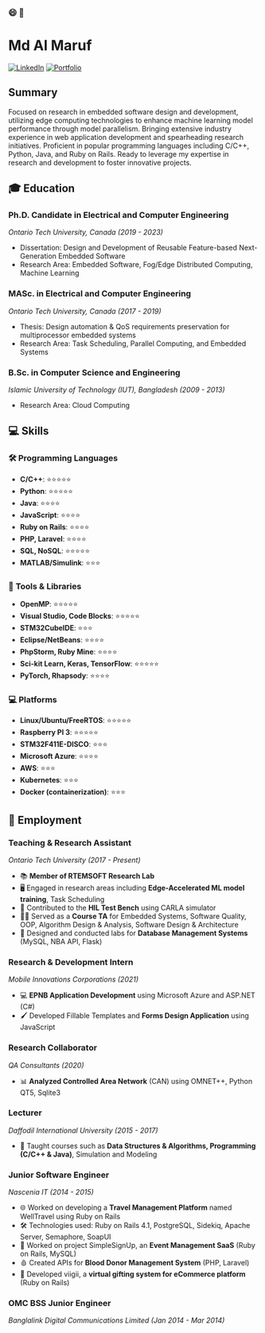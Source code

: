 ###  😄 👋

<!--
**mdalmaruf/mdalmaruf** is a ✨ _special_ ✨ repository because its `README.md` (this file) appears on your GitHub profile.

Here are some ideas to get you started:

- 🔭 I’m currently working on ...
- 🌱 I’m currently learning ...
- 👯 I’m looking to collaborate on ...
- 🤔 I’m looking for help with ...
- 💬 Ask me about ...
- 📫 How to reach me: ...
- 😄 Pronouns: ...
- ⚡ Fun fact: ...
-->

# Md Al Maruf
[![LinkedIn](https://img.shields.io/badge/LinkedIn-almaruf09-blue)](https://www.linkedin.com/in/almaruf09)
[![Portfolio](https://img.shields.io/badge/Portfolio-mdalmaruf.github.io-green)](https://mdalmaruf.github.io)

## Summary
Focused on research in embedded software design and development, utilizing edge computing technologies to enhance machine learning model performance through model parallelism. Bringing extensive industry experience in web application development and spearheading research initiatives. Proficient in popular programming languages including C/C++, Python, Java, and Ruby on Rails. Ready to leverage my expertise in research and development to foster innovative projects.

## 🎓 Education

### Ph.D. Candidate in Electrical and Computer Engineering
*Ontario Tech University, Canada (2019 - 2023)*
- Dissertation: Design and Development of Reusable Feature-based Next-Generation Embedded Software
- Research Area: Embedded Software, Fog/Edge Distributed Computing, Machine Learning

### MASc. in Electrical and Computer Engineering
*Ontario Tech University, Canada (2017 - 2019)*
- Thesis: Design automation & QoS requirements preservation for multiprocessor embedded systems
- Research Area: Task Scheduling, Parallel Computing, and Embedded Systems

### B.Sc. in Computer Science and Engineering
*Islamic University of Technology (IUT), Bangladesh (2009 - 2013)*
- Research Area: Cloud Computing

## 💻 Skills

### 🛠️ **Programming Languages**
- **C/C++**: ⭐⭐⭐⭐⭐
- **Python**: ⭐⭐⭐⭐⭐
- **Java**: ⭐⭐⭐⭐
- **JavaScript**: ⭐⭐⭐⭐
- **Ruby on Rails**: ⭐⭐⭐⭐
- **PHP, Laravel**: ⭐⭐⭐⭐
- **SQL, NoSQL**: ⭐⭐⭐⭐⭐
- **MATLAB/Simulink**: ⭐⭐⭐

### 🧰 **Tools & Libraries**
- **OpenMP**: ⭐⭐⭐⭐⭐
- **Visual Studio, Code Blocks**: ⭐⭐⭐⭐⭐
- **STM32CubeIDE**: ⭐⭐⭐
- **Eclipse/NetBeans**: ⭐⭐⭐⭐
- **PhpStorm, Ruby Mine**: ⭐⭐⭐⭐
- **Sci-kit Learn, Keras, TensorFlow**: ⭐⭐⭐⭐⭐
- **PyTorch, Rhapsody**: ⭐⭐⭐⭐

### 💻 **Platforms**
- **Linux/Ubuntu/FreeRTOS**: ⭐⭐⭐⭐⭐
- **Raspberry PI 3**: ⭐⭐⭐⭐⭐
- **STM32F411E-DISCO**: ⭐⭐⭐
- **Microsoft Azure**: ⭐⭐⭐⭐
- **AWS**: ⭐⭐⭐
- **Kubernetes**: ⭐⭐⭐
- **Docker (containerization)**: ⭐⭐⭐


## 🏢 Employment

### Teaching & Research Assistant
*Ontario Tech University (2017 - Present)*
- 📚 **Member of RTEMSOFT Research Lab**
- 🖥️ Engaged in research areas including **Edge-Accelerated ML model training**, Task Scheduling
- 🚀 Contributed to the **HIL Test Bench** using CARLA simulator
- 👨‍🏫 Served as a **Course TA** for Embedded Systems, Software Quality, OOP, Algorithm Design & Analysis, Software Design & Architecture
- 💼 Designed and conducted labs for **Database Management Systems** (MySQL, NBA API, Flask)

### Research & Development Intern
*Mobile Innovations Corporations (2021)*
- 💻 **EPNB Application Development** using Microsoft Azure and ASP.NET (C#)
- 🖌️ Developed Fillable Templates and **Forms Design Application** using JavaScript

### Research Collaborator
*QA Consultants (2020)*
- 📊 **Analyzed Controlled Area Network** (CAN) using OMNET++, Python QT5, Sqlite3

### Lecturer
*Daffodil International University (2015 - 2017)*
- 🏫 Taught courses such as **Data Structures & Algorithms, Programming (C/C++ & Java)**, Simulation and Modeling

### Junior Software Engineer
*Nascenia IT (2014 - 2015)*
- 🌐 Worked on developing a **Travel Management Platform** named WellTravel using Ruby on Rails
- 🛠️ Technologies used: Ruby on Rails 4.1, PostgreSQL, Sidekiq, Apache Server, Semaphore, SoapUI
- 📅 Worked on project SimpleSignUp, an **Event Management SaaS** (Ruby on Rails, MySQL)
- 🩸 Created APIs for **Blood Donor Management System** (PHP, Laravel)
- 🎁 Developed viigii, a **virtual gifting system for eCommerce platform** (Ruby on Rails)

### OMC BSS Junior Engineer
*Banglalink Digital Communications Limited (Jan 2014 - Mar 2014)*
